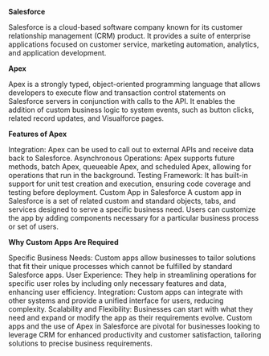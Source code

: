 **Salesforce**

Salesforce is a cloud-based software company known for its customer relationship management (CRM) product. It provides a suite of enterprise applications focused on customer service, marketing automation, analytics, and application development.

**Apex**

Apex is a strongly typed, object-oriented programming language that allows developers to execute flow and transaction control statements on Salesforce servers in conjunction with calls to the API. It enables the addition of custom business logic to system events, such as button clicks, related record updates, and Visualforce pages.

**Features of Apex**

Integration: Apex can be used to call out to external APIs and receive data back to Salesforce.
Asynchronous Operations: Apex supports future methods, batch Apex, queueable Apex, and scheduled Apex, allowing for operations that run in the background.
Testing Framework: It has built-in support for unit test creation and execution, ensuring code coverage and testing before deployment.
Custom App in Salesforce
A custom app in Salesforce is a set of related custom and standard objects, tabs, and services designed to serve a specific business need. Users can customize the app by adding components necessary for a particular business process or set of users.

**Why Custom Apps Are Required**

Specific Business Needs: Custom apps allow businesses to tailor solutions that fit their unique processes which cannot be fulfilled by standard Salesforce apps.
User Experience: They help in streamlining operations for specific user roles by including only necessary features and data, enhancing user efficiency.
Integration: Custom apps can integrate with other systems and provide a unified interface for users, reducing complexity.
Scalability and Flexibility: Businesses can start with what they need and expand or modify the app as their requirements evolve.
Custom apps and the use of Apex in Salesforce are pivotal for businesses looking to leverage CRM for enhanced productivity and customer satisfaction, tailoring solutions to precise business requirements.






